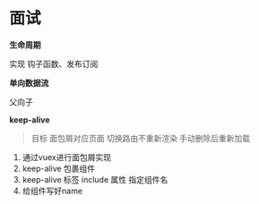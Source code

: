 # 面试

**生命周期**

实现 钩子函数、发布订阅


**单向数据流**

父向子


**keep-alive**

> 目标 面包屑对应页面 切换路由不重新渲染 手动删除后重新加载

1. 通过vuex进行面包屑实现
2. keep-alive 包裹组件
3. keep-alive 标签 include 属性 指定组件名
4. 给组件写好name
